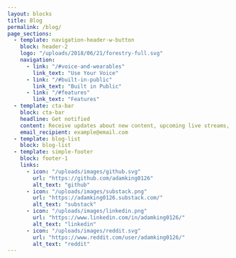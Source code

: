 ```yaml
---
layout: blocks
title: Blog
permalink: /blog/
page_sections:
  - template: navigation-header-w-button
    block: header-2
    logo: "/uploads/2018/06/21/forestry-full.svg"
    navigation:
      - link: "/#voice-and-wearables"
        link_text: "Use Your Voice"
      - link: "/#built-in-public"
        link_text: "Built in Public"
      - link: "/#features"
        link_text: "Features"
  - template: cta-bar
    block: cta-bar
    headline: Get notified
    content: Receive updates about new content, upcoming live streams, etc.  No spam.
    email_recipient: example@email.com
  - template: blog-list
    block: blog-list
  - template: simple-footer
    block: footer-1
    links:
      - icon: "/uploads/images/github.svg"
        url: "https://github.com/adamking0126"
        alt_text: "github"
      - icon: "/uploads/images/substack.png"
        url: "https://adamking0126.substack.com/"
        alt_text: "substack"
      - icon: "/uploads/images/linkedin.png"
        url: "https://www.linkedin.com/in/adamking0126/"
        alt_text: "linkedin"
      - icon: "/uploads/images/reddit.svg"
        url: "https://www.reddit.com/user/adamking0126/"
        alt_text: "reddit" 
---
```

